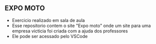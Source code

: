 ## EXPO MOTO

- Exercicio realizado em sala de aula
- Esse repositorio contem o site "Expo moto" onde um site para uma empresa victicia foi criada com a ajuda dos professores
- Ele pode ser acessado pelo VSCode 
